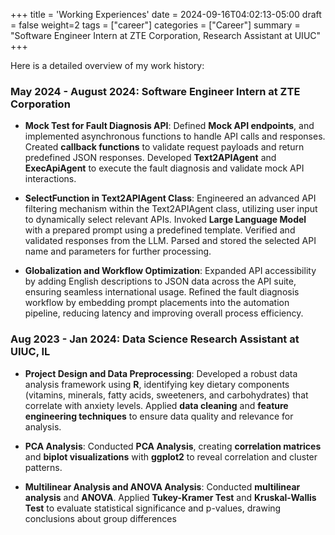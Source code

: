 +++
title = 'Working Experiences'
date = 2024-09-16T04:02:13-05:00
draft = false
weight=2
tags = ["career"]
categories = ["Career"]
summary = "Software Engineer Intern at ZTE Corporation, Research Assistant at UIUC"
+++

Here is a detailed overview of my work history:

### **May 2024 - August 2024: Software Engineer Intern at ZTE Corporation**


- **Mock Test for Fault Diagnosis API**: Defined **Mock API endpoints**, and implemented asynchronous functions to handle API calls and responses. Created **callback functions** to validate request payloads and return predefined JSON responses. Developed **Text2APIAgent** and **ExecApiAgent** to execute the fault diagnosis and validate mock API interactions.

- **SelectFunction in Text2APIAgent Class**: Engineered an advanced API filtering mechanism within the Text2APIAgent class, utilizing user input to dynamically select relevant APIs. Invoked **Large Language Model** with a prepared prompt using a predefined template. Verified and validated responses from the LLM. Parsed and stored the selected API name and parameters for further processing.

- **Globalization and Workflow Optimization**: Expanded API accessibility by adding English descriptions to JSON data across the API suite, ensuring seamless international usage. Refined the fault diagnosis workflow by embedding prompt placements into the automation pipeline, reducing latency and improving overall process efficiency.

### **Aug 2023 - Jan 2024: Data Science Research Assistant at UIUC, IL**

- **Project Design and Data Preprocessing**: Developed a robust data analysis framework using **R**, identifying key dietary components (vitamins, minerals, fatty acids, sweeteners, and carbohydrates) that correlate with anxiety levels. Applied **data cleaning** and **feature engineering techniques** to ensure data quality and relevance for analysis.

- **PCA Analysis**: Conducted **PCA Analysis**, creating **correlation matrices** and **biplot visualizations** with **ggplot2** to reveal correlation and cluster patterns.

- **Multilinear Analysis and ANOVA Analysis**: Conducted **multilinear analysis** and **ANOVA**. Applied **Tukey-Kramer Test** and **Kruskal-Wallis Test** to evaluate statistical significance and p-values, drawing conclusions about group differences


